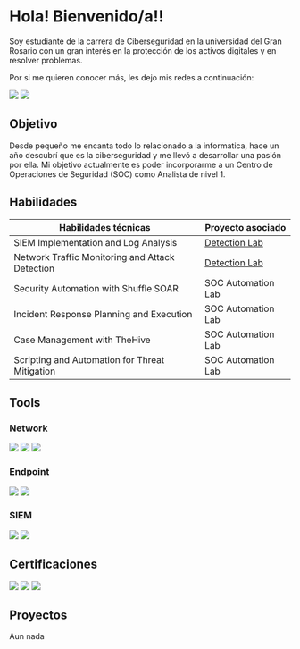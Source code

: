 # Hola! Bienvenido/a!!
Soy estudiante de la carrera de Ciberseguridad en la universidad del Gran Rosario con un gran interés en la protección de los activos digitales y en resolver problemas.

Por si me quieren conocer más, les dejo mis redes a continuación:

<a href="https://linkedin.com/in/cristianchavezz/"><img src="https://img.shields.io/badge/-LinkedIn-0072b1?&style=for-the-badge&logo=linkedin&logoColor=white" /></a>
<a href="https://www.instagram.com/cristiaan_chavezz/"><img src="https://img.shields.io/badge/-Instagram-E4405F?&style=for-the-badge&logo=instagram&logoColor=white" /></a>

## Objetivo
Desde pequeño me encanta todo lo relacionado a la informatica, hace un año descubrí que es la ciberseguridad y me llevó a desarrollar una pasión por ella. Mi objetivo actualmente es poder incorporarme a un Centro de Operaciones de Seguridad (SOC) como Analista de nivel 1.

## Habilidades

| Habilidades técnicas                          | Proyecto asociado          |
|-----------------------------------------------|----------------------------|
| SIEM Implementation and Log Analysis          | <a href="https://google.com">Detection Lab</a>|
| Network Traffic Monitoring and Attack Detection | <a href="https://google.com">Detection Lab</a>|
| Security Automation with Shuffle SOAR         | SOC Automation Lab|
| Incident Response Planning and Execution      | SOC Automation Lab|
| Case Management with TheHive                  | SOC Automation Lab|
| Scripting and Automation for Threat Mitigation | SOC Automation Lab|

## Tools
### Network
<div>
    <img src="https://img.shields.io/badge/-Wireshark-1679A7?&style=for-the-badge&logo=Wireshark&logoColor=white" />
    <img src="https://img.shields.io/badge/-Suricata-EF3B2D?&style=for-the-badge&logo=Suricata&logoColor=white" />
    <img src="https://img.shields.io/badge/-NMAP-E95626?style=for-the-badge&logo=Nmap&logoColor=white" />
</div>

### Endpoint
<div>
    <img src="https://img.shields.io/badge/-Microsoft_Defender_for_Endpoint-00A4EF?&style=for-the-badge&logo=Microsoft&logoColor=white" />
    <img src="https://img.shields.io/badge/-Velociraptor-4B275F?&style=for-the-badge&logo=Velociraptor&logoColor=white" />
</div>

### SIEM
<div>
    <img src="https://img.shields.io/badge/-Wazuh-4B367C?style=for-the-badge&logo=Wazuh&logoColor=white" />
    <img src="https://img.shields.io/badge/-Splunk-000000?&style=for-the-badge&logo=Splunk&logoColor=white" />
</div>

## Certificaciones
<div>
<img src="https://img.shields.io/badge/-Cybersecurity%20Professional%20Certificate-0056D2?style=for-the-badge" />
<img src="https://img.shields.io/badge/-Tecnico%20en%20Ciberseguridad-8A2BE2?style=for-the-badge" />
<img src="https://img.shields.io/badge/-Bootcamp%20Analista%20SOC%20Nivel%201-800080?style=for-the-badge&logoColor=white" />
</div>

## Proyectos
Aun nada

